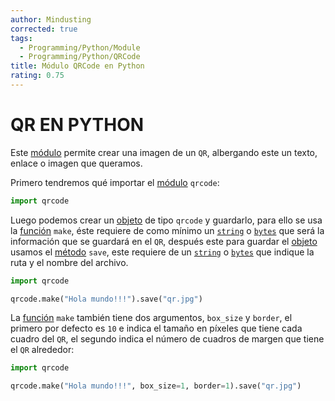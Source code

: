 ```yaml
---
author: Mindusting
corrected: true
tags:
  - Programming/Python/Module
  - Programming/Python/QRCode
title: Módulo QRCode en Python
rating: 0.75
---
```


# QR EN PYTHON

Este [módulo](py_module.md) permite crear una imagen de un `QR`, albergando este un texto, enlace o imagen que queramos.

Primero tendremos qué importar el [módulo](py_module.md) `qrcode`:

```python
import qrcode
```

Luego podemos crear un [objeto](py_class.md) de tipo `qrcode` y guardarlo, para ello se usa la [función](py_func.md) `make`, éste requiere de como mínimo un [`string`](py_str.md) o [`bytes`](py_bytes.md) que será la información que se guardará en el `QR`, después este para guardar el [objeto](py_class.md) usamos el [método](class/py_methods.md) `save`, este requiere de un [`string`](py_str.md) o [`bytes`](py_bytes.md) que indique la ruta y el nombre del archivo.

```python
import qrcode

qrcode.make("Hola mundo!!!").save("qr.jpg")
```

La [función](py_func.md) `make` también tiene dos argumentos, `box_size` y `border`, el primero por defecto es `10` e indica el tamaño en píxeles que tiene cada cuadro del `QR`, el segundo indica el número de cuadros de margen que tiene el `QR` alrededor:

```python
import qrcode

qrcode.make("Hola mundo!!!", box_size=1, border=1).save("qr.jpg")
```
